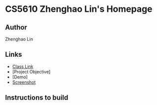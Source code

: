 # CS5610 Zhenghao Lin's Homepage

## Author

Zhenghao Lin

## Links

- [Class Link](https://johnguerra.co/classes/webDevelopment_fall_2021/)
- [Project Objective]
- [Demo]
- [Screenshot](https://github.com/gyouzazuoyg/Personal-Home-Page/blob/17774e753a478057e4c1006e335b29992e06a628/asset/screenshot.png)

## Instructions to build
